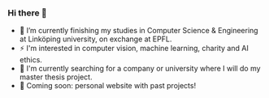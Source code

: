 ### Hi there 👋

<!--
**matheus-bernat/matheus-bernat** is a ✨ _special_ ✨ repository because its `README.md` (this file) appears on your GitHub profile.

Here are some ideas to get you started:
-->
- 🌱 I’m currently finishing my studies in Computer Science & Engineering at Linköping university, on exchange at EPFL.
- ⚡ I'm interested in computer vision, machine learning, charity and AI ethics.
- :eyes: I'm currently searching for a company or university where I will do my master thesis project.
- :seedling: Coming soon: personal website with past projects!

